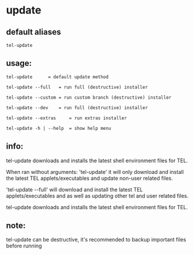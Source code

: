 # update

## default aliases
```
tel-update
```
## usage:
```
tel-update		= default update method

tel-update --full 	= run full (destructive) installer

tel-update --custom	= run custom branch (destructive) installer

tel-update --dev	= run full (destructive) installer

tel-update --extras 	= run extras installer

tel-update -h | --help 	= show help menu
```
## info:

tel-update downloads and installs the latest shell environment files for TEL.

When ran without arguments: 'tel-update' it will only download and install the latest TEL applets/executables and update non-user related files.

'tel-update --full' will download and install the latest TEL applets/executables and as well as updating other tel and user related files.

tel-update downloads and installs the latest shell environment files for TEL.

## note:

tel-update can be destructive, it's recommended to backup important files before running
